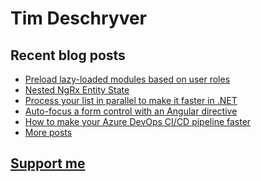 # Tim Deschryver

<!-- prettier-ignore-start -->
<!-- BLOG:START -->

## Recent blog posts

- [Preload lazy-loaded modules based on user roles](https://timdeschryver.dev/blog/preload-lazy-loaded-modules-based-on-user-roles)
- [Nested NgRx Entity State](https://timdeschryver.dev/blog/nested-ngrx-entity-state)
- [Process your list in parallel to make it faster in .NET](https://timdeschryver.dev/blog/process-your-list-in-parallel-to-make-it-faster-in-dotnet)
- [Auto-focus a form control with an Angular directive](https://timdeschryver.dev/blog/auto-focus-a-form-control-with-an-angular-directive)
- [How to make your Azure DevOps CI/CD pipeline faster](https://timdeschryver.dev/blog/how-to-make-your-azure-devops-ci-cd-pipeline-faster)
- [More posts](https://timdeschryver.dev/blog)

<!-- BLOG:END -->
<!-- prettier-ignore-end -->

## [Support me](https://www.paypal.com/donate/?hosted_button_id=59M5TFPQJS8SQ)
